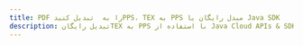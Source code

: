 ---title: PDF را به  تبدیل کنیدPPS، TEX به PPS مبدل رایگان یا Java SDKdescription: تبدیل رایگانTEX به PPS با استفاده از Java Cloud APIs & SDK همچنین اسناد PDF را در Cloud ایجاد، ویرایش و رندر کنید.---